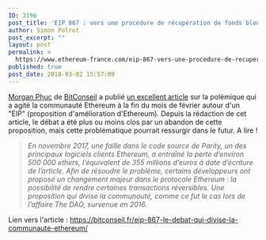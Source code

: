 ```yaml
---
ID: 3196
post_title: 'EIP 867 : vers une procédure de récupération de fonds bloqués sur Ethereum ?'
author: Simon Polrot
post_excerpt: ""
layout: post
permalink: >
  https://www.ethereum-france.com/eip-867-vers-une-procedure-de-recuperation-de-fonds-bloques-sur-ethereum/
published: true
post_date: 2018-03-02 15:57:09
---
```

<a href="https://bitconseil.fr/team/morgan-phuc/">Morgan Phuc</a> de <a href="https://bitconseil.fr/">BitConseil</a> a publié <a href="https://bitconseil.fr/eip-867-le-debat-qui-divise-la-communaute-ethereum/">un excellent article</a> sur la polémique qui a agité la communauté Ethereum à la fin du mois de février autour d'un "EIP" (proposition d'amélioration d'Ethereum). Depuis la rédaction de cet article, le débat a été plus ou moins clos par un abandon de cette proposition, mais cette problématique pourrait ressurgir dans le futur. A lire !
<blockquote><em>En novembre 2017, une faille dans le code source de Parity, un des principaux logiciels clients Ethereum, a entraîné la perte d’environ 500 000 ethers, l’équivalent de 355 millions d’euros à date d’écriture de l’article. Afin de résoudre le problème, certains développeurs ont proposé un changement majeur dans le protocole Ethereum : la possibilité de rendre certaines transactions réversibles. Une proposition qui divise la communauté, comme ce fut le cas lors de l’affaire The DAO, survenue en 2016.</em></blockquote>
Lien vers l'article : <a href="https://bitconseil.fr/eip-867-le-debat-qui-divise-la-communaute-ethereum/">https://bitconseil.fr/eip-867-le-debat-qui-divise-la-communaute-ethereum/</a>